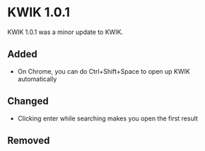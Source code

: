 # KWIK 1.0.1
KWIK 1.0.1 was a minor update to KWIK.
## Added
- On Chrome, you can do Ctrl+Shift+Space to open up KWIK automatically
## Changed
- Clicking enter while searching makes you open the first result
## Removed
